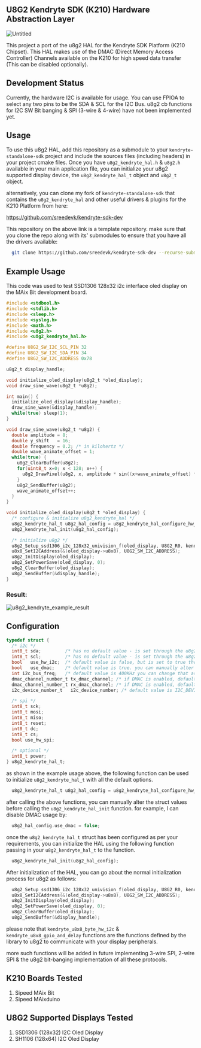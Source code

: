 ## U8G2 Kendryte SDK (K210) Hardware Abstraction Layer

![Untitled](https://user-images.githubusercontent.com/36154121/111921770-6bae4580-8abc-11eb-8501-6546e9949889.png)

This project a port of the u8g2 HAL for the Kendryte SDK Platform (K210 Chipset). This HAL makes use of the DMAC (Direct Memory Access Controller) Channels available on the K210 for high speed data transfer (This can be disabled optionally). 


## Development Status
Currently, the hardware I2C is available for usage. You can use FPIOA to select any two pins to be the SDA & SCL for the I2C Bus.
u8g2 cb functions for I2C SW Bit banging & SPI (3-wire & 4-wire) have not been implemented yet.

## Usage

To use this u8g2 HAL, add this repository as a submodule to your `kendryte-standalone-sdk` project and include the sources files (including headers) in your project cmake files.
Once you have `u8g2_kendryte_hal.h` & `u8g2.h` available in your main application file, you can initialize your u8g2 supported display device, the `u8g2_kendryte_hal_t` object and `u8g2_t` object.

alternatively, you can clone my fork of `kendryte-standalone-sdk` that contains the `u8g2_kendryte_hal` and other useful drivers & plugins for the K210 Platform from here:

https://github.com/sreedevk/kendryte-sdk-dev

This repository on the above link is a template repository.
make sure that you clone the repo along with its' submodules to ensure that you have all the drivers available:

```bash
  git clone https://github.com/sreedevk/kendryte-sdk-dev --recurse-submodules
```

## Example Usage

This code was used to test SSD1306 128x32 i2c interface oled display on the MAix Bit development board.

```c
#include <stdbool.h>
#include <stdlib.h>
#include <sleep.h>
#include <syslog.h>
#include <math.h>
#include <u8g2.h>
#include <u8g2_kendryte_hal.h>

#define U8G2_SW_I2C_SCL_PIN 32
#define U8G2_SW_I2C_SDA_PIN 34
#define U8G2_SW_I2C_ADDRESS 0x78

u8g2_t display_handle;

void initialize_oled_display(u8g2_t *oled_display);
void draw_sine_wave(u8g2_t *u8g2);

int main() {
  initialize_oled_display(&display_handle);
  draw_sine_wave(&display_handle);
  while(true) sleep(1);
}

void draw_sine_wave(u8g2_t *u8g2) {
  double amplitude = 8;
  double y_shift   = 16;
  double frequency = 0.2; /* in kilohertz */
  double wave_animate_offset = 1;
  while(true) {
    u8g2_ClearBuffer(u8g2);
    for(uint8_t x=0; x < 128; x++) {
      u8g2_DrawPixel(u8g2, x, amplitude * sin((x+wave_animate_offset) * frequency) + y_shift);
    }
    u8g2_SendBuffer(u8g2);
    wave_animate_offset++;
  }
}

void initialize_oled_display(u8g2_t *oled_display) {
  /* configure & initialize u8g2_kendryte_hal */
  u8g2_kendryte_hal_t u8g2_hal_config = u8g2_kendryte_hal_configure_hw_i2c(U8G2_SW_I2C_SDA_PIN, U8G2_SW_I2C_SCL_PIN);
  u8g2_kendryte_hal_init(u8g2_hal_config);

  /* initialize u8g2 */
  u8g2_Setup_ssd1306_i2c_128x32_univision_f(oled_display, U8G2_R0, kendryte_u8x8_byte_hw_i2c, kendryte_u8x8_gpio_and_delay);
  u8x8_SetI2CAddress(&(oled_display->u8x8), U8G2_SW_I2C_ADDRESS);
  u8g2_InitDisplay(oled_display);
  u8g2_SetPowerSave(oled_display, 0);
  u8g2_ClearBuffer(oled_display);
  u8g2_SendBuffer(&display_handle);
}
```

### Result:
![u8g2_kendryte_example_result](https://media.giphy.com/media/y8ljSQdLt1VP0hu5l4/giphy.gif)


## Configuration

```c
typedef struct {
  /* i2c */
  int8_t sda;         /* has no default value - is set through the u8g2_kendryte_hal_configure_hw_i2c function */
  int8_t scl;         /* has no default value - is set through the u8g2_kendryte_hal_configure_hw_i2c function */
  bool   use_hw_i2c;  /* default value is false, but is set to true through u8g2_kendryte_hal_configure_hw_i2c */
  bool   use_dmac;    /* default value is true. you can manually alter this if you do not wish to use the DMAC channels for data transactions */
  int i2c_bus_freq;   /* default value is 400KHz you can change that as per your requirements */
  dmac_channel_number_t tx_dmac_channel; /* if DMAC is enabled, default value is DMAC_CHANNEL0 */
  dmac_channel_number_t rx_dmac_channel; /* if DMAC is enabled, default value is DMAC_CHANNEL1 */
  i2c_device_number_t   i2c_device_number; /* default value is I2C_DEVICE_0 */

  /* spi */
  int8_t sck;
  int8_t mosi;
  int8_t miso;
  int8_t reset;
  int8_t dc;
  int8_t cs;
  bool use_hw_spi;

  /* optional */
  int8_t power;
} u8g2_kendryte_hal_t;
```

as shown in the example usage above, the following function can be used to initialize `u8g2_kendryte_hal_t` with all the default options.
```c
  u8g2_kendryte_hal_t u8g2_hal_config = u8g2_kendryte_hal_configure_hw_i2c(U8G2_SW_I2C_SDA_PIN, U8G2_SW_I2C_SCL_PIN);
```

after calling the above functions, you can manually alter the struct values before calling the `u8g2_kendryte_hal_init` function. for example, I can disable DMAC usage by:

```c
  u8g2_hal_config.use_dmac = false;
```

once the `u8g2_kendryte_hal_t` struct has been configured as per your requirements, you can initialize the HAL using the following function passing in your `u8g2_kendryte_hal_t` to the function.

```c
  u8g2_kendryte_hal_init(u8g2_hal_config);
```

After initialization of the HAL, you can go about the normal initialization process for u8g2 as follows:

```c
  u8g2_Setup_ssd1306_i2c_128x32_univision_f(oled_display, U8G2_R0, kendryte_u8x8_byte_hw_i2c, kendryte_u8x8_gpio_and_delay);
  u8x8_SetI2CAddress(&(oled_display->u8x8), U8G2_SW_I2C_ADDRESS);
  u8g2_InitDisplay(oled_display);
  u8g2_SetPowerSave(oled_display, 0);
  u8g2_ClearBuffer(oled_display);
  u8g2_SendBuffer(&display_handle);
```

please note that `kendryte_u8x8_byte_hw_i2c` & `kendryte_u8x8_gpio_and_delay` functions are the functions defined by the library to u8g2 to communicate
with your display peripherals.

more such functions will be added in future implementing 3-wire SPI, 2-wire SPI & the u8g2 bit-banging implementation of all these protocols.


## K210 Boards Tested
1. Sipeed MAix Bit
2. Sipeed MAixduino

## U8G2 Supported Displays Tested
1. SSD1306 (128x32) I2C Oled Display
2. SH1106  (128x64) I2C Oled Display

